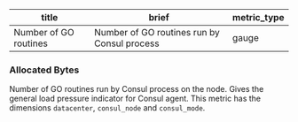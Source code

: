 title | brief | metric_type
------|-------|------------
Number of GO routines | Number of GO routines run by Consul process | gauge

### Allocated Bytes
Number of GO routines run by Consul process on the node. Gives the general load pressure indicator for Consul agent. This metric has the dimensions `datacenter`, `consul_node` and `consul_mode`.